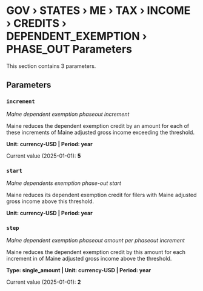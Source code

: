 # GOV › STATES › ME › TAX › INCOME › CREDITS › DEPENDENT_EXEMPTION › PHASE_OUT Parameters

This section contains 3 parameters.

## Parameters

### `increment`
*Maine dependent exemption phaseout increment*

Maine reduces the dependent exemption credit by an amount for each of these increments of Maine adjusted gross income exceeding the threshold.

**Unit: currency-USD | Period: year**

Current value (2025-01-01): **5**


### `start`
*Maine dependents exemption phase-out start*

Maine reduces its dependent exemption credit for filers with Maine adjusted gross income above this threshold.

**Unit: currency-USD | Period: year**


### `step`
*Maine dependent exemption phaseout amount per phaseout increment*

Maine reduces the dependent exemption credit by this amount for each increment in of Maine adjusted gross income above the threshold.

**Type: single_amount | Unit: currency-USD | Period: year**

Current value (2025-01-01): **2**

